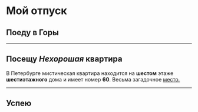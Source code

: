 # Мой отпуск

## Поеду в **Горы**

---
## Посещу **_Нехорошая_ квартира**
В Петербурге мистическая квартира находится на **шестом** этаже **шестиэтажного** дома и имеет номер **60**. Весьма загадочное [место.](https://yandex.ru/maps/-/CCUJZIcN1A
)

___
## Успею